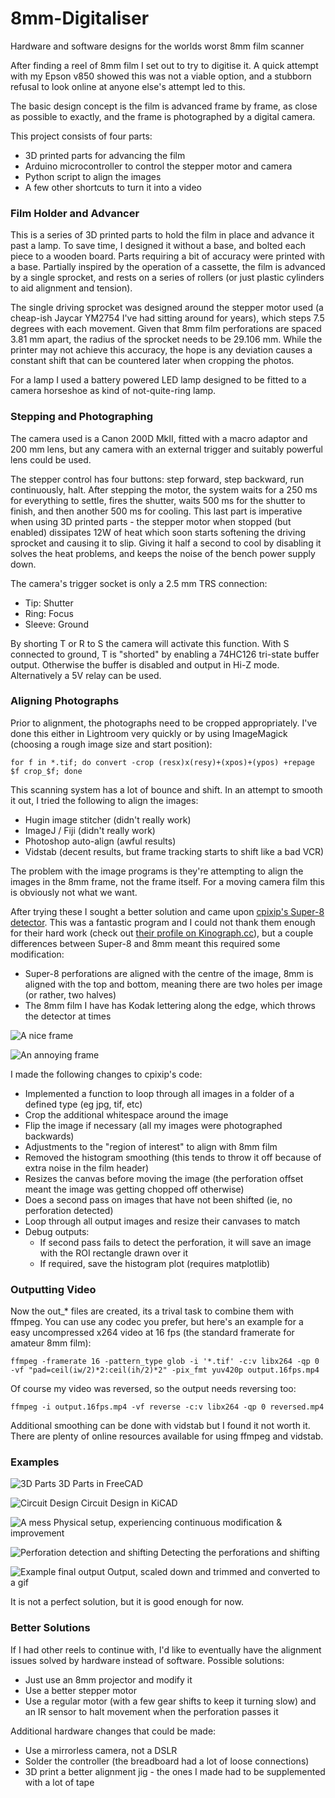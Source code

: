 # 8mm-Digitaliser
Hardware and software designs for the worlds worst 8mm film scanner

After finding a reel of 8mm film I set out to try to digitise it. A quick attempt with my Epson v850 showed this was not a viable option, and a stubborn refusal to look online at anyone else's attempt led to this.

The basic design concept is the film is advanced frame by frame, as close as possible to exactly, and the frame is photographed by a digital camera.

This project consists of four parts:
* 3D printed parts for advancing the film
* Arduino microcontroller to control the stepper motor and camera
* Python script to align the images
* A few other shortcuts to turn it into a video

### Film Holder and Advancer
This is a series of 3D printed parts to hold the film in place and advance it past a lamp. To save time, I designed it without a base, and bolted each piece to a wooden board. Parts requiring a bit of accuracy were printed with a base. Partially inspired by the operation of a cassette, the film is advanced by a single sprocket, and rests on a series of rollers (or just plastic cylinders to aid alignment and tension).

The single driving sprocket was designed around the stepper motor used (a cheap-ish Jaycar YM2754 I've had sitting around for years), which steps 7.5 degrees with each movement. Given that 8mm film perforations are spaced 3.81 mm apart, the radius of the sprocket needs to be 29.106 mm. While the printer may not achieve this accuracy, the hope is any deviation causes a constant shift that can be countered later when cropping the photos.

For a lamp I used a battery powered LED lamp designed to be fitted to a camera horseshoe as kind of not-quite-ring lamp.

### Stepping and Photographing
The camera used is a Canon 200D MkII, fitted with a macro adaptor and 200 mm lens, but any camera with an external trigger and suitably powerful lens could be used.

The stepper control has four buttons: step forward, step backward, run continuously, halt. After stepping the motor, the system waits for a 250 ms for everything to settle, fires the shutter, waits 500 ms for the shutter to finish, and then another 500 ms for cooling. This last part is imperative when using 3D printed parts - the stepper motor when stopped (but enabled) dissipates 12W of heat which soon starts softening the driving sprocket and causing it to slip. Giving it half a second to cool by disabling it solves the heat problems, and keeps the noise of the bench power supply down.

The camera's trigger socket is only a 2.5 mm TRS connection:
* Tip: Shutter
* Ring: Focus
* Sleeve: Ground

By shorting T or R to S the camera will activate this function. With S connected to ground, T is "shorted" by enabling a 74HC126 tri-state buffer output. Otherwise the buffer is disabled and output in Hi-Z mode. Alternatively a 5V relay can be used.

### Aligning Photographs
Prior to alignment, the photographs need to be cropped appropriately. I've done this either in Lightroom very quickly or by using ImageMagick (choosing a rough image size and start position):
```
for f in *.tif; do convert -crop (resx)x(resy)+(xpos)+(ypos) +repage $f crop_$f; done
```

This scanning system has a lot of bounce and shift. In an attempt to smooth it out, I tried the following to align the images:
* Hugin image stitcher (didn't really work)
* ImageJ / Fiji (didn't really work)
* Photoshop auto-align (awful results)
* Vidstab (decent results, but frame tracking starts to shift like a bad VCR)

The problem with the image programs is they're attempting to align the images in the 8mm frame, not the frame itself. For a moving camera film this is obviously not what we want.

After trying these I sought a better solution and came upon [cpixip's Super-8 detector](https://github.com/cpixip/sprocket_detection). This was a fantastic program and I could not thank them enough for their hard work (check out [their profile on Kinograph.cc](https://forums.kinograph.cc/u/cpixip/summary)), but a couple differences between Super-8 and 8mm meant this required some modification:
* Super-8 perforations are aligned with the centre of the image, 8mm is aligned with the top and bottom, meaning there are two holes per image (or rather, two halves)
* The 8mm film I have has Kodak lettering along the edge, which throws the detector at times

![A nice frame](003_Nice_Frame.jpg)

![An annoying frame](004_K_Frame.jpg)

I made the following changes to cpixip's code:
* Implemented a function to loop through all images in a folder of a defined type (eg jpg, tif, etc)
* Crop the additional whitespace around the image
* Flip the image if necessary (all my images were photographed backwards)
* Adjustments to the "region of interest" to align with 8mm film
* Removed the histogram smoothing (this tends to throw it off because of extra noise in the film header)
* Resizes the canvas before moving the image (the perforation offset meant the image was getting chopped off otherwise)
* Does a second pass on images that have not been shifted (ie, no perforation detected)
* Loop through all output images and resize their canvases to match
* Debug outputs:
	* If second pass fails to detect the perforation, it will save an image with the ROI rectangle drawn over it
	* If required, save the histogram plot (requires matplotlib)


### Outputting Video
Now the out_* files are created, its a trival task to combine them with ffmpeg. You can use any codec you prefer, but here's an example for a easy uncompressed x264 video at 16 fps (the standard framerate for amateur 8mm film):
```
ffmpeg -framerate 16 -pattern_type glob -i '*.tif' -c:v libx264 -qp 0 -vf "pad=ceil(iw/2)*2:ceil(ih/2)*2" -pix_fmt yuv420p output.16fps.mp4
```

Of course my video was reversed, so the output needs reversing too:
```
ffmpeg -i output.16fps.mp4 -vf reverse -c:v libx264 -qp 0 reversed.mp4
```

Additional smoothing can be done with vidstab but I found it not worth it. There are plenty of online resources available for using ffmpeg and vidstab.

### Examples
![3D Parts](images/001_FreeCAD_Items.png)
3D Parts in FreeCAD

![Circuit Design](images/002_KiCAD_Schematic.png)
Circuit Design in KiCAD

![A mess](images/005_setup.jpg)
Physical setup, experiencing continuous modification & improvement

![Perforation detection and shifting](images/006_scaled_diagram.jpg)
Detecting the perforations and shifting

![Example final output](images/007_output.gif)
Output, scaled down and trimmed and converted to a gif

It is not a perfect solution, but it is good enough for now.

### Better Solutions
If I had other reels to continue with, I'd like to eventually have the alignment issues solved by hardware instead of software. Possible solutions:
* Just use an 8mm projector and modify it
* Use a better stepper motor
* Use a regular motor (with a few gear shifts to keep it turning slow) and an IR sensor to halt movement when the perforation passes it

Additional hardware changes that could be made:
* Use a mirrorless camera, not a DSLR
* Solder the controller (the breadboard had a lot of loose connections)
* 3D print a better alignment jig - the ones I made had to be supplemented with a lot of tape
